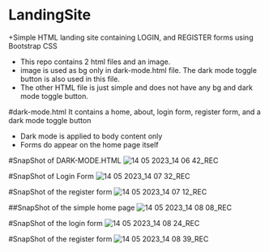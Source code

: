 # LandingSite
+Simple HTML landing site containing LOGIN, and REGISTER forms using Bootstrap CSS


+ This repo contains 2 html files and an image.
+ image is used as bg only in dark-mode.html file. The dark mode toggle button is also used in this file.
+ The other HTML file is just simple and does not have any bg and dark mode toggle button.


#dark-mode.html 
It contains a home, about, login form, register form, and a dark mode toggle button
+ Dark mode is applied to body content only
+ Forms do appear on the home page itself

#SnapShot of DARK-MODE.HTML
![14 05 2023_14 06 42_REC](https://github.com/ItsDarker/LandingSite/assets/94286973/0fc1f308-3923-45e5-ba94-82b8be858199)

#SnapShot of Login Form
![14 05 2023_14 07 32_REC](https://github.com/ItsDarker/LandingSite/assets/94286973/96a6f782-c9dc-4131-a248-40490004ecae)

#SnapShot of the register form
![14 05 2023_14 07 12_REC](https://github.com/ItsDarker/LandingSite/assets/94286973/2ce02cd0-2e42-44c0-a55e-efe2e28e912c)

##SnapShot of the simple home page
![14 05 2023_14 08 08_REC](https://github.com/ItsDarker/LandingSite/assets/94286973/1888ce3c-3cdf-4f87-84a7-5e3392278576)

#SnapShot of the login form
![14 05 2023_14 08 24_REC](https://github.com/ItsDarker/LandingSite/assets/94286973/9e33090d-288c-42fd-baf2-4821d84bc310)

#SnapShot of the register form
![14 05 2023_14 08 39_REC](https://github.com/ItsDarker/LandingSite/assets/94286973/616f04f4-1165-4318-b61a-1a7c005e16ee)
